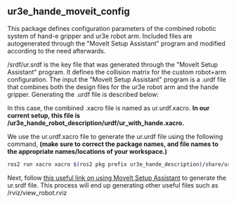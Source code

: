 ## ur3e_hande_moveit_config

This package defines configuration parameters of the combined robotic system of hand-e gripper and ur3e robot arm. 
Included files are autogenerated through the "MoveIt Setup Assistant" program and modified according to the need afterwards. 

/srdf/ur.srdf is the key file that was generated through the "MoveIt Setup Assistant" program. It defines the collision matrix for the custom robot+arm configuration.
The input the "MoveIt Setup Assistant" program is a .urdf file that combines both the design files for the ur3e robot arm and the hande gripper. 
Generating the .urdf file is described below:

In this case, the combined .xacro file is named as ur.urdf.xacro. **In our current setup, this file is /ur3e_hande_robot_description/urdf/ur_with_hande.xacro.**

We use the ur.urdf.xacro file to generate the ur.urdf file using the following command, **(make sure to correct the package names, and file names to the appropriate names/locations of your workspace.)**
```bash
ros2 run xacro xacro $(ros2 pkg prefix ur3e_hande_description)/share/ur3e_hande_description/urdf/ur.urdf.xacro name:=ur ur_type:=ur3e joint_limit_params:=$(ros2 pkg prefix ur3e_hande_description)/share/ur3e_hande_description/config/ur3e/joint_limits.yaml kinematics_params:=$(ros2 pkg prefix ur3e_hande_description)/share/ur3e_hande_description/config/ur3e/default_kinematics.yaml physical_params:=$(ros2 pkg prefix ur3e_hande_description)/share/ur3e_hande_description/config/ur3e/physical_parameters.yaml visual_params:=$(ros2 pkg prefix ur3e_hande_description)/share/ur3e_hande_description/config/ur3e/visual_parameters.yaml > ur.urdf
```

Next, follow [this useful link on using MoveIt Setup Assistant](https://gramaziokohler.github.io/compas_fab/0.16.0/examples/03_backends_ros/08_ros_create_moveit_package_from_custom_urdf.html) to generate the ur.srdf file. This process will end up generating other useful files such as /rviz/view_robot.rviz
